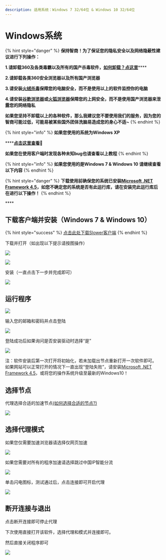 ```yaml
---
description: 适用系统：Windows 7 32/64位 & Windows 10 32/64位
---
```


# Windows系统

{% hint style="danger" %}
**保持智商！为了保证您的隐私安全以及网络隐蔽性建议进行下列操作：**

**1.请卸载360及各类毒霸以及所有的国产杀毒软件，**[**如何卸载？点这里**](https://jingyan.baidu.com/article/4d58d5411fe5d99dd4e9c09b.html)\*\*\*\*

**2.请卸载各类360安全浏览器以及所有国产浏览器**

**3.请安装**[**火绒杀毒**](https://www.huorong.cn/)**保障您的电脑安全，而不是使用以上的软件监控你的电脑**

**4.请安装**[**谷歌浏览器**](https://www.google.com/intl/zh-CN/chrome/)**或**[**火狐浏览器**](http://www.firefox.com.cn/)**保障您的上网安全，而不是使用国产浏览器来泄露您的网络隐私**

**如果您坚持不卸载以上的各种软件，那么我建议您不要使用我们的服务，因为您的智商可能过低，可能易被某些国外团体洗脑易造成您的身心不适~**
{% endhint %}

{% hint style="info" %}
**如果您使用的系统为Windows XP**

\*\*\*\*[**点击这里查看**](windows-quan-jian-rong.md)🤥 

**如果您在使用客户端时发现各种未知bug也请查看以上教程**
{% endhint %}

{% hint style="info" %}
**如果您使用的是Windows 7 & Windows 10 请继续查看以下内容**
{% endhint %}

{% hint style="danger" %}
**下载使用前确保您的系统已安装**[**Microsoft .NET Framework 4.5**](https://www.microsoft.com/zh-CN/download/details.aspx?id=30653)**，如您不确定您的系统是否有此运行库，请在安装完此运行库后在进行以下操作！**
{% endhint %}

\*\*\*\*

## 下载客户端并安装（Windows 7 & Windows 10）

{% hint style="success" %}
[点击此处下载Slower客户端](https://cdn.slowerssr.top/Slower_Installer.exe)
{% endhint %}

下载并打开（如出现以下提示请按图操作）

![](https://slower.coding.net/p/slower/git/raw/master/gitbook/assets/5cf8cbbd9820b74011.png)

![](https://slower.coding.net/p/slower/git/raw/master/gitbook/assets/5cf8cbbda7ab112507.png)

安装（一直点击下一步并完成即可）

![](https://slower.coding.net/p/slower/git/raw/master/gitbook/assets/5cf8cc068c4f850981.png)

## 运行程序

![](https://slower.coding.net/p/slower/git/raw/master/gitbook/assets/5cf8cc4e7e1a918387.png)

输入您的邮箱和密码并点击登陆

![](https://slower.coding.net/p/slower/git/raw/master/gitbook/assets/5cf8cc7d776be71984.png)

登陆成功后如果询问是否安装驱动时选择“是”

![](https://slower.coding.net/p/slower/git/raw/master/gitbook/assets/5cf8cdb72878171053.png)

注：软件安装后第一次打开将初始化，若未加载出节点重新打开一次软件即可。  
如果网站可以正常打开的情况下一直出现“登陆失败”，请安装[Microsoft .NET Framework 4.5](https://www.microsoft.com/zh-CN/download/details.aspx?id=30653)，或将您的操作系统升级至最新的Windows10！

## **选择节点**

代理选择合适的加速节点[\(如何选择合适的节点?\)](../wang-zhan-shi-yong/jie-dian-tui-jian.md)

![](https://slower.coding.net/p/slower/git/raw/master/gitbook/assets/5cf8ce60c7f2068466.png)

## **选择代理模式**

如果您仅需要加速浏览器请选择仅网页加速

![](https://slower.coding.net/p/slower/git/raw/master/gitbook/assets/5cf8ceba36ca475136.png)

如果您需要对所有的程序加速请选择跳过中国IP智能分流

![](https://slower.coding.net/p/slower/git/raw/master/gitbook/assets/5cf8cef2d86c594840.png)

单击闪电图标，测试通过后，点击连接即可开启代理

![](https://slower.coding.net/p/slower/git/raw/master/gitbook/assets/5cf8cf78b5c8d86374.png)

## **断开连接与退出**

点击断开连接即可停止代理

下次使用直接打开该软件，选择代理和模式并连接即可。

然后直接关闭程序即可

![](https://slower.coding.net/p/slower/git/raw/master/gitbook/assets/5cf8cfbd49c0084197.png)

